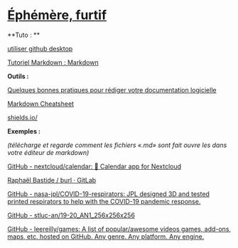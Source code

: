 # [Éphémère, furtif](./README.md)

**Tuto : **

[utiliser github desktop](https://www.youtube.com/results?search_query=utiliser+github+desktop+)

[Tutoriel Markdown : Markdown](https://www.youtube.com/watch?v=6hikjzymd0c)

**Outils :**

[Quelques bonnes pratiques pour rédiger votre documentation logicielle](https://www.linkedin.com/pulse/quelques-bonnes-pratiques-pour-r%C3%A9diger-votre-nicolas-philippe)

[Markdown Cheatsheet](https://github.com/adam-p/markdown-here/wiki/Markdown-Cheatsheet)

[shields.io/](https://shields.io/)

**Exemples :**

*(télécharge et regarde comment les fichiers «.md» sont fait ouvre les dans votre éditeur de markdown)*

[GitHub - nextcloud/calendar: 📆 Calendar app for Nextcloud](https://github.com/nextcloud/calendar)

[Raphaël Bastide / burl · GitLab](https://gitlab.com/raphaelbastide/burl)

[GitHub - nasa-jpl/COVID-19-respirators: JPL designed 3D and tested printed respirators to help with the COVID-19 pandemic response.](https://github.com/nasa-jpl/COVID-19-respirators)

[GitHub - stluc-an/19-20_AN1_256x256x256](https://github.com/stluc-an/19-20_AN1_256x256x256)

[GitHub - leereilly/games: A list of popular/awesome videos games, add-ons, maps, etc. hosted on GitHub. Any genre. Any platform. Any engine.](https://github.com/leereilly/games#user-content-boardgame)
